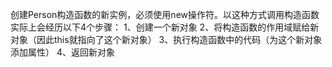 创建Person构造函数的新实例，必须使用new操作符。以这种方式调用构造函数实际上会经历以下4个步骤：
1、创建一个新对象
2、将构造函数的作用域赋给新对象（因此this就指向了这个新对象）
3、执行构造函数中的代码（为这个新对象添加属性）
4、返回新对象